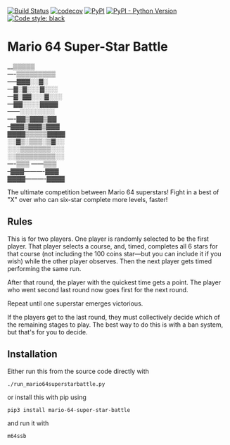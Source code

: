 [![Build Status](https://travis-ci.com/mwiens91/mario-64-super-star-battle.svg?branch=master)](https://travis-ci.com/mwiens91/mario-64-super-star-battle)
[![codecov](https://codecov.io/gh/mwiens91/mario-64-super-star-battle/branch/master/graph/badge.svg)](https://codecov.io/gh/mwiens91/mario-64-super-star-battle)
[![PyPI](https://img.shields.io/pypi/v/mario-64-super-star-battle.svg)](https://pypi.org/project/mario-64-super-star-battle/)
[![PyPI - Python Version](https://img.shields.io/pypi/pyversions/mario-64-super-star-battle.svg)](https://pypi.org/project/mario-64-super-star-battle/)
[![Code style: black](https://img.shields.io/badge/code%20style-black-000000.svg)](https://github.com/psf/black)

# Mario 64 Super-Star Battle

__▒▒▒▒▒  
—-▒▒▒▒▒▒▒▒▒  
—–▓▓▓░░▓░  
—▓░▓░░░▓░░░  
—▓░▓▓░░░▓░░░  
—▓▓░░░░▓▓▓▓  
——░░░░░░░░  
—-▓▓▒▓▓▓▒▓▓  
–▓▓▓▒▓▓▓▒▓▓▓  
▓▓▓▓▒▒▒▒▒▓▓▓▓  
░░▓▒░▒▒▒░▒▓░░  
░░░▒▒▒▒▒▒▒░░░  
░░▒▒▒▒▒▒▒▒▒░░  
—-▒▒▒ ——▒▒▒  
–▓▓▓———-▓▓▓  
▓▓▓▓———-▓▓▓▓ 

The ultimate competition between Mario 64 superstars! Fight in a best
of "X" over who can six-star complete more levels, faster!

## Rules

This is for two players. One player is randomly selected to be the first
player. That player selects a course, and, timed, completes all 6 stars
for that course (not including the 100 coins star—but you can include it
if you wish) while the other player observes. Then the next player gets
timed performing the same run.

After that round, the player with the quickest time gets a point. The
player who went second last round now goes first for the next round.

Repeat until one superstar emerges victorious.

If the players get to the last round, they must collectively decide
which of the remaining stages to play. The best way to do this is with a
ban system, but that's for you to decide.

## Installation

Either run this from the source code directly with

```
./run_mario64superstarbattle.py
```

or install this with pip using

```
pip3 install mario-64-super-star-battle
```

and run it with

```
m64ssb
```
